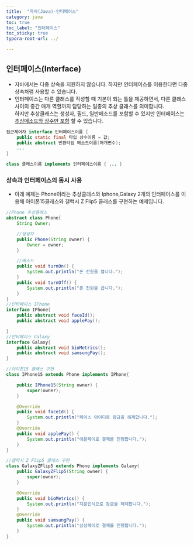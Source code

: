 ```yaml
---
title:  "자바(Java)-인터페이스"
category: java
toc: true
toc_label: "인터페이스"
toc_sticky: true
typora-root-url: ../

---
```








## 인터페이스(Interface)

- 자바에서는 다중 상속을 지원하지 않습니다. 하지만 인터페이스를 이용한다면 다중 상속처럼 사용할 수 있습니다.
- 인터페이스는 다른 클래스를 작성할 때 기본이 되는 틀을 제공하면서, 다른 클래스 사이의 중간 매개 역할까지 담당하는 일종의 추상 클래스를 의미합니다.<br>하지만 추상클래스는 생성자, 필드, 일반메소드를 포함할 수 있지만 인터페이스는 <u>추상메소드와 상수만 포함</u> 할 수 있습니다.

```java
접근제어자 interface 인터페이스이름 {
    public static final 타입 상수이름 = 값;
    public abstract 반환타입 메소드이름(매개변수);
    ...
}

class 클래스이름 implements 인터페이스이름 { ... }
```



### 상속과 인터페이스의 동시 사용

- 아래 예제는 Phone이라는 추상클래스와 Iphone,Galaxy 2개의 인터페이스를 이용해 아이폰15클래스와 갤럭시 Z Flip5 클래스를 구현하는 예제입니다.

```java
//Phone 추상클래스
abstract class Phone{
    String Owner;

    //생성자
    public Phone(String owner) {
        Owner = owner;
    }

    //메소드
    public void turnOn() {
        System.out.println("폰 전원을 켭니다.");
    }
    public void turnOff() {
        System.out.println("폰 전원을 끕니다.");
    }
}
//인터페이스 IPhone
interface IPhone{
    public abstract void faceId();
    public abstract void applePay();

}
//인터페이스 Galaxy
interface Galaxy{
    public abstract void bioMetrics();
    public abstract void samsungPay();
}

//아이폰15 클래스 구현
class IPhone15 extends Phone implements IPhone{

    public IPhone15(String owner) {
        super(owner);
    }

    @Override
    public void faceId() {
        System.out.println("페이스 아이디로 잠금을 해제합니다.");
    }
    @Override
    public void applePay() {
        System.out.println("애플페이로 결제를 진행합니다.");
    }
}

//갤럭시 Z Flip5 클래스 구현
class GalaxyZFlip5 extends Phone implements Galaxy{
    public GalaxyZFlip5(String owner) {
        super(owner);
    }

    @Override
    public void bioMetrics() {
        System.out.println("지문인식으로 잠금을 해제합니다.");
    }
    @Override
    public void samsungPay() {
        System.out.println("삼성페이로 결제를 진행합니다.");
    }
}
```

